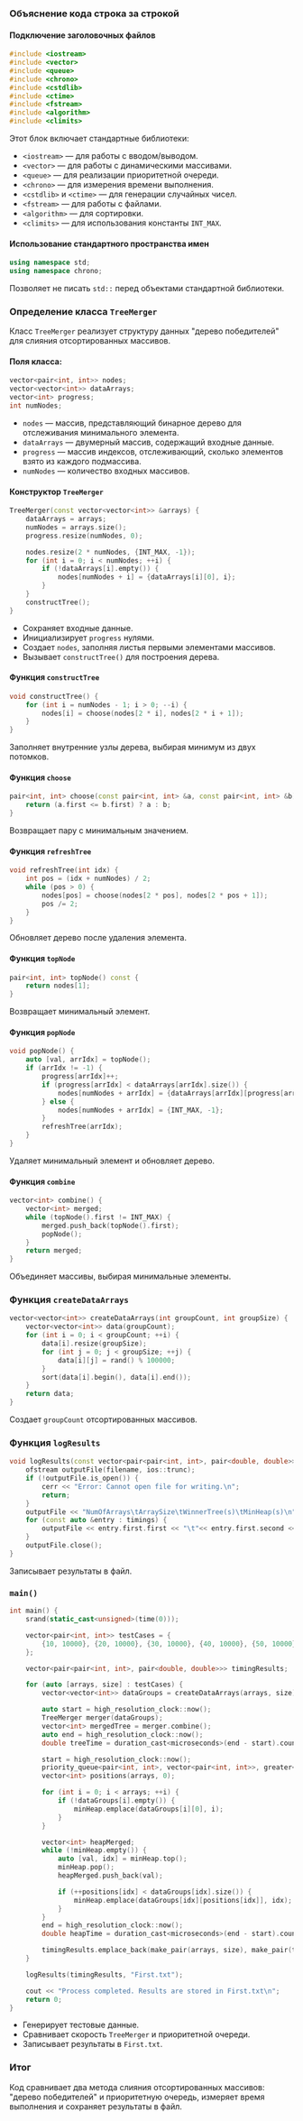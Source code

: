 ### Объяснение кода строка за строкой

#### Подключение заголовочных файлов
```cpp
#include <iostream>
#include <vector>
#include <queue>
#include <chrono>
#include <cstdlib>
#include <ctime>
#include <fstream>
#include <algorithm>
#include <climits>
```
Этот блок включает стандартные библиотеки:
- `<iostream>` — для работы с вводом/выводом.
- `<vector>` — для работы с динамическими массивами.
- `<queue>` — для реализации приоритетной очереди.
- `<chrono>` — для измерения времени выполнения.
- `<cstdlib>` и `<ctime>` — для генерации случайных чисел.
- `<fstream>` — для работы с файлами.
- `<algorithm>` — для сортировки.
- `<climits>` — для использования константы `INT_MAX`.

#### Использование стандартного пространства имен
```cpp
using namespace std;
using namespace chrono;
```
Позволяет не писать `std::` перед объектами стандартной библиотеки.

### Определение класса `TreeMerger`
Класс `TreeMerger` реализует структуру данных "дерево победителей" для слияния отсортированных массивов.

#### Поля класса:
```cpp
vector<pair<int, int>> nodes;
vector<vector<int>> dataArrays;
vector<int> progress;
int numNodes;
```
- `nodes` — массив, представляющий бинарное дерево для отслеживания минимального элемента.
- `dataArrays` — двумерный массив, содержащий входные данные.
- `progress` — массив индексов, отслеживающий, сколько элементов взято из каждого подмассива.
- `numNodes` — количество входных массивов.

#### Конструктор `TreeMerger`
```cpp
TreeMerger(const vector<vector<int>> &arrays) {
    dataArrays = arrays;
    numNodes = arrays.size();
    progress.resize(numNodes, 0);

    nodes.resize(2 * numNodes, {INT_MAX, -1});
    for (int i = 0; i < numNodes; ++i) {
        if (!dataArrays[i].empty()) {
            nodes[numNodes + i] = {dataArrays[i][0], i};
        }
    }
    constructTree();
}
```
- Сохраняет входные данные.
- Инициализирует `progress` нулями.
- Создает `nodes`, заполняя листья первыми элементами массивов.
- Вызывает `constructTree()` для построения дерева.

#### Функция `constructTree`
```cpp
void constructTree() {
    for (int i = numNodes - 1; i > 0; --i) {
        nodes[i] = choose(nodes[2 * i], nodes[2 * i + 1]);
    }
}
```
Заполняет внутренние узлы дерева, выбирая минимум из двух потомков.

#### Функция `choose`
```cpp
pair<int, int> choose(const pair<int, int> &a, const pair<int, int> &b) {
    return (a.first <= b.first) ? a : b;
}
```
Возвращает пару с минимальным значением.

#### Функция `refreshTree`
```cpp
void refreshTree(int idx) {
    int pos = (idx + numNodes) / 2;
    while (pos > 0) {
        nodes[pos] = choose(nodes[2 * pos], nodes[2 * pos + 1]);
        pos /= 2;
    }
}
```
Обновляет дерево после удаления элемента.

#### Функция `topNode`
```cpp
pair<int, int> topNode() const {
    return nodes[1];
}
```
Возвращает минимальный элемент.

#### Функция `popNode`
```cpp
void popNode() {
    auto [val, arrIdx] = topNode();
    if (arrIdx != -1) {
        progress[arrIdx]++;
        if (progress[arrIdx] < dataArrays[arrIdx].size()) {
            nodes[numNodes + arrIdx] = {dataArrays[arrIdx][progress[arrIdx]], arrIdx};
        } else {
            nodes[numNodes + arrIdx] = {INT_MAX, -1};
        }
        refreshTree(arrIdx);
    }
}
```
Удаляет минимальный элемент и обновляет дерево.

#### Функция `combine`
```cpp
vector<int> combine() {
    vector<int> merged;
    while (topNode().first != INT_MAX) {
        merged.push_back(topNode().first);
        popNode();
    }
    return merged;
}
```
Объединяет массивы, выбирая минимальные элементы.

### Функция `createDataArrays`
```cpp
vector<vector<int>> createDataArrays(int groupCount, int groupSize) {
    vector<vector<int>> data(groupCount);
    for (int i = 0; i < groupCount; ++i) {
        data[i].resize(groupSize);
        for (int j = 0; j < groupSize; ++j) {
            data[i][j] = rand() % 100000;
        }
        sort(data[i].begin(), data[i].end());
    }
    return data;
}
```
Создает `groupCount` отсортированных массивов.

### Функция `logResults`
```cpp
void logResults(const vector<pair<pair<int, int>, pair<double, double>>> &timings, const string &filename) {
    ofstream outputFile(filename, ios::trunc);
    if (!outputFile.is_open()) {
        cerr << "Error: Cannot open file for writing.\n";
        return;
    }
    outputFile << "NumOfArrays\tArraySize\tWinnerTree(s)\tMinHeap(s)\n";
    for (const auto &entry : timings) {
        outputFile << entry.first.first << "\t"<< entry.first.second << "\t" << entry.second.first << "\t" << entry.second.second << "\n";
    }
    outputFile.close();
}
```
Записывает результаты в файл.

### `main()`
```cpp
int main() {
    srand(static_cast<unsigned>(time(0)));

    vector<pair<int, int>> testCases = {
        {10, 10000}, {20, 10000}, {30, 10000}, {40, 10000}, {50, 10000}, {60, 10000}, {70, 10000}, {80, 10000}, {90, 10000}
    }; 

    vector<pair<pair<int, int>, pair<double, double>>> timingResults;

    for (auto [arrays, size] : testCases) {
        vector<vector<int>> dataGroups = createDataArrays(arrays, size);

        auto start = high_resolution_clock::now();
        TreeMerger merger(dataGroups);
        vector<int> mergedTree = merger.combine();
        auto end = high_resolution_clock::now();
        double treeTime = duration_cast<microseconds>(end - start).count() / 1e6;

        start = high_resolution_clock::now();
        priority_queue<pair<int, int>, vector<pair<int, int>>, greater<>> minHeap;
        vector<int> positions(arrays, 0);

        for (int i = 0; i < arrays; ++i) {
            if (!dataGroups[i].empty()) {
                minHeap.emplace(dataGroups[i][0], i);
            }
        }

        vector<int> heapMerged;
        while (!minHeap.empty()) {
            auto [val, idx] = minHeap.top();
            minHeap.pop();
            heapMerged.push_back(val);

            if (++positions[idx] < dataGroups[idx].size()) {
                minHeap.emplace(dataGroups[idx][positions[idx]], idx);
            }
        }
        end = high_resolution_clock::now();
        double heapTime = duration_cast<microseconds>(end - start).count() / 1e6;

        timingResults.emplace_back(make_pair(arrays, size), make_pair(treeTime, heapTime));
    }

    logResults(timingResults, "First.txt");

    cout << "Process completed. Results are stored in First.txt\n";
    return 0;
}
```
- Генерирует тестовые данные.
- Сравнивает скорость `TreeMerger` и приоритетной очереди.
- Записывает результаты в `First.txt`.

### Итог
Код сравнивает два метода слияния отсортированных массивов: "дерево победителей" и приоритетную очередь, измеряет время выполнения и сохраняет результаты в файл.